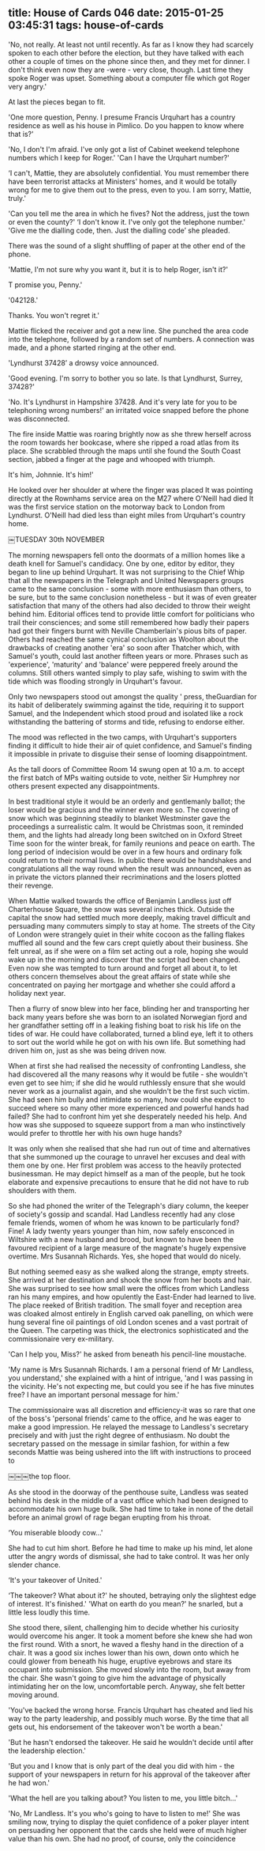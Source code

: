 title: House of Cards 046
date: 2015-01-25 03:45:31
tags: house-of-cards
---

'No, not really. At least not until recently. As far as I know they had scarcely spoken to each other before the election, but they have talked with each other a couple of times on the phone since then, and they met for dinner. I don't think even now they are -were - very close, though. Last time they spoke Roger was upset. Something about a computer file which got Roger very angry.'

At last the pieces began to fit.

'One more question, Penny. I presume Francis Urquhart has a country residence as well as his house in Pimlico. Do you happen to know where that is?'

'No, I don't I'm afraid. I've only got a list of Cabinet weekend telephone numbers which I keep for Roger.' 'Can I have the Urquhart number?'

‘I can't, Mattie, they are absolutely confidential. You must remember there have been terrorist attacks at Ministers' homes, and it would be totally wrong for me to give them out to the press, even to you. I am sorry, Mattie, truly.'

'Can you tell me the area in which he fives? Not the address, just the town or even the county?' ‘I don't know it. I've only got the telephone number.' 'Give me the dialling code, then. Just the dialling code’ she pleaded.

There was the sound of a slight shuffling of paper at the other end of the phone.

'Mattie, I'm not sure why you want it, but it is to help Roger, isn't it?'

T promise you, Penny.'

'042128.'

Thanks. You won't regret it.'

Mattie flicked the receiver and got a new line. She punched the area code into the telephone, followed by a random set of numbers. A connection was made, and a phone started ringing at the other end.

'Lyndhurst 37428’ a drowsy voice announced.

'Good evening. I'm sorry to bother you so late. Is that Lyndhurst, Surrey, 37428?'

'No. It's Lyndhurst in Hampshire 37428. And it's very late for you to be telephoning wrong numbers!' an irritated voice snapped before the phone was disconnected.

The fire inside Mattie was roaring brightly now as she threw herself across the room towards her bookcase, where she ripped a road atlas from its place. She scrabbled through the maps until she found the South Coast section, jabbed a finger at the page and whooped with triumph.

It's him, Johnnie. It's him!'

He looked over her shoulder at where the finger was placed It was pointing directly at the Rownhams service area on the M27 where O'Neill had died It was the first service station on the motorway back to London from Lyndhurst. O'Neill had died less than eight miles from Urquhart's country home.

￼TUESDAY 30th NOVEMBER

The morning newspapers fell onto the doormats of a million homes like a death knell for Samuel's candidacy. One by one, editor by editor, they began to line up behind Urquhart. It was not surprising to the Chief Whip that all the newspapers in the Telegraph and United Newspapers groups came to the same conclusion - some with more enthusiasm than others, to be sure, but to the same conclusion nonetheless - but it was of even greater satisfaction that many of the others had also decided to throw their weight behind him. Editorial offices tend to provide little comfort for politicians who trail their consciences; and some still remembered how badly their papers had got their fingers burnt with Neville Chamberlain's pious bits of paper. Others had reached the same cynical conclusion as Woolton about the drawbacks of creating another 'era' so soon after Thatcher which, with Samuel's youth, could last another fifteen years or more. Phrases such as 'experience', 'maturity' and 'balance' were peppered freely around the columns. Still others wanted simply to play safe, wishing to swim with the tide which was flooding strongly in Urquhart's favour.

Only two newspapers stood out amongst the quality ' press, theGuardian for its habit of deliberately swimming against the tide, requiring it to support Samuel, and the Independent which stood proud and isolated like a rock withstanding the battering of storms and tide, refusing to endorse either.

The mood was reflected in the two camps, with Urquhart's supporters finding it difficult to hide their air of quiet confidence, and Samuel's finding it impossible in private to disguise their sense of looming disappointment.

As the tall doors of Committee Room 14 swung open at 10 a.m. to accept the first batch of MPs waiting outside to vote, neither Sir Humphrey nor others present expected any disappointments.

In best traditional style it would be an orderly and gentlemanly ballot; the loser would be gracious and the winner even more so. The covering of snow which was beginning steadily to blanket Westminster gave the proceedings a surrealistic calm. It would be Christmas soon, it reminded them, and the lights had already long been switched on in Oxford Street Time soon for the winter break, for family reunions and peace on earth. The long period of indecision would be over in a few hours and ordinary folk could return to their normal lives. In public there would be handshakes and congratulations all the way round when the result was announced, even as in private the victors planned their recriminations and the losers plotted their revenge.

When Mattie walked towards the office of Benjamin Landless just off Charterhouse Square, the snow was several inches thick. Outside the capital the snow had settled much more deeply, making travel difficult and persuading many commuters simply to stay at home. The streets of the City of London were strangely quiet in their white cocoon as the falling flakes muffled all sound and the few cars crept quietly about their business. She felt unreal, as if she were on a film set acting out a role, hoping she would wake up in the morning and discover that the script had been changed. Even now she was tempted to turn around and forget all about it, to let others concern themselves about the great affairs of state while she concentrated on paying her mortgage and whether she could afford a holiday next year.

Then a flurry of snow blew into her face, blinding her and transporting her back many years before she was born to an isolated Norwegian fjord and her grandfather setting off in a leaking fishing boat to risk his life on the tides of war. He could have collaborated, turned a blind eye, left it to others to sort out the world while he got on with his own life. But something had driven him on, just as she was being driven now.

When at first she had realised the necessity of confronting Landless, she had discovered all the many reasons why it would be futile - she wouldn't even get to see him; if she did he would ruthlessly ensure that she would never work as a journalist again, and she wouldn't be the first such victim. She had seen him bully and intimidate so many, how could she expect to succeed where so many other more experienced and powerful hands had failed? She had to confront him yet she desperately needed his help. And how was she supposed to squeeze support from a man who instinctively would prefer to throttle her with his own huge hands?

It was only when she realised that she had run out of time and alternatives that she summoned up the courage to unravel her excuses and deal with them one by one. Her first problem was access to the heavily protected businessman. He may depict himself as a man of the people, but he took elaborate and expensive precautions to ensure that he did not have to rub shoulders with them.

So she had phoned the writer of the Telegraph's diary column, the keeper of society's gossip and scandal. Had Landless recently had any close female friends, women of whom he was known to be particularly fond? Fine! A lady twenty years younger than him, now safely ensconced in Wiltshire with a new husband and brood, but known to have been the favoured recipient of a large measure of the magnate's hugely expensive overtime. Mrs Susannah Richards. Yes, she hoped that would do nicely.

But nothing seemed easy as she walked along the strange, empty streets. She arrived at her destination and shook the snow from her boots and hair. She was surprised to see how small were the offices from which Landless ran his many empires, and how opulently the East-Ender had learned to live. The place reeked of British tradition. The small foyer and reception area was cloaked almost entirely in English carved oak panelling, on which were hung several fine oil paintings of old London scenes and a vast portrait of the Queen. The carpeting was thick, the electronics sophisticated and the commissionaire very ex-military.

'Can I help you, Miss?' he asked from beneath his pencil-line moustache.

'My name is Mrs Susannah Richards. I am a personal friend of Mr Landless, you understand,' she explained with a hint of intrigue, 'and I was passing in the vicinity. He's not expecting me, but could you see if he has five minutes free? I have an important personal message for him.'

The commissionaire was all discretion and efficiency-it was so rare that one of the boss's 'personal friends' came to the office, and he was eager to make a good impression. He relayed the message to Landless's secretary precisely and with just the right degree of enthusiasm. No doubt the secretary passed on the message in similar fashion, for within a few seconds Mattie was being ushered into the lift with instructions to proceed to

￼￼￼the top floor.

As she stood in the doorway of the penthouse suite, Landless was seated behind his desk in the middle of a vast office which had been designed to accommodate his own huge bulk. She had time to take in none of the detail before an animal growl of rage began erupting from his throat.

‘You miserable bloody cow...'

She had to cut him short. Before he had time to make up his mind, let alone utter the angry words of dismissal, she had to take control. It was her only slender chance.

‘It's your takeover of United.'

‘The takeover? What about it?' he shouted, betraying only the slightest edge of interest. It's finished.' 'What on earth do you mean?' he snarled, but a little less loudly this time.

She stood there, silent, challenging him to decide whether his curiosity would overcome his anger. It took a moment before she knew she had won the first round. With a snort, he waved a fleshy hand in the direction of a chair. It was a good six inches lower than his own, down onto which he could glower from beneath his huge, eruptive eyebrows and stare its occupant into submission. She moved slowly into the room, but away from the chair. She wasn't going to give him the advantage of physically intimidating her on the low, uncomfortable perch. Anyway, she felt better moving around.

'You've backed the wrong horse. Francis Urquhart has cheated and lied his way to the party leadership, and possibly much worse. By the time that all gets out, his endorsement of the takeover won't be worth a bean.'

'But he hasn't endorsed the takeover. He said he wouldn't decide until after the leadership election.'

'But you and I know that is only part of the deal you did with him - the support of your newspapers in return for his approval of the takeover after he had won.'

'What the hell are you talking about? You listen to me, you little bitch...'

'No, Mr Landless. It's you who's going to have to listen to me!' She was smiling now, trying to display the quiet confidence of a poker player intent on persuading her opponent that the cards she held were of much higher value than his own. She had no proof, of course, only the coincidence


